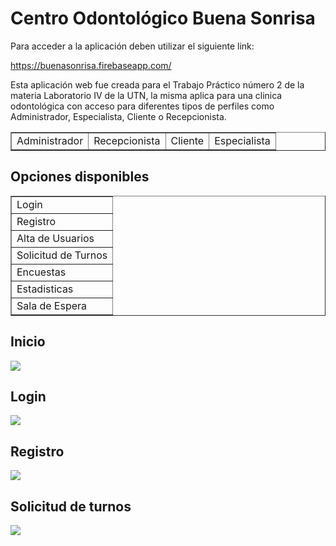 <h1>Centro Odontológico Buena Sonrisa</h1>

Para acceder a la aplicación deben utilizar el siguiente link:

https://buenasonrisa.firebaseapp.com/

Esta aplicación web fue creada para el Trabajo Práctico número 2 de la materia Laboratorio IV de la UTN, la misma aplica para una clinica odontológica con acceso para diferentes tipos de perfiles como Administrador, Especialista, Cliente o Recepcionista.

<table border="1">
  <tr>
    <td>Administrador</td>
    <td>Recepcionista</td>
    <td>Cliente</td>
    <td>Especialista</td>
  </tr>
</table>

<h2>Opciones disponibles</h2>

<table border="1">
	<tr>
		<td>Login</td>
	</tr>
    <tr>
		<td>Registro</td>
	</tr>
    <tr>
		<td>Alta de Usuarios</td>
	</tr>
    <tr>
		<td>Solicitud de Turnos</td>
	</tr>
	<tr>
		<td>Encuestas</td>
	</tr>
	<tr>
		<td>Estadisticas</td>
	</tr>
	<tr>
		<td>Sala de Espera</td>
	</tr>
</table>


<h2>Inicio</h2>
<img src="https://i.ibb.co/7QxDnyY/inicio.jpg">

<h2>Login</h2>
<img src="https://i.ibb.co/NNpzC4T/login.png">

<h2>Registro</h2>
<img src="https://i.ibb.co/hWJJ9qf/registro.png">

<h2>Solicitud de turnos</h2>
<img src="https://i.ibb.co/drMq842/turnos.png">

